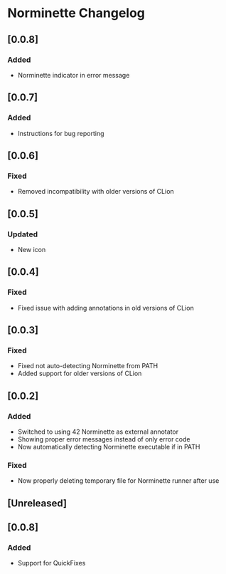 <!-- Keep a Changelog guide -> https://keepachangelog.com -->

# Norminette Changelog

## [0.0.8]
### Added
- Norminette indicator in error message

## [0.0.7]
### Added
- Instructions for bug reporting

## [0.0.6]
### Fixed
- Removed incompatibility with older versions of CLion

## [0.0.5]
### Updated
- New icon 

## [0.0.4]
### Fixed
- Fixed issue with adding annotations in old versions of CLion 

## [0.0.3]
### Fixed
- Fixed not auto-detecting Norminette from PATH
- Added support for older versions of CLion

## [0.0.2]
### Added
- Switched to using 42 Norminette as external annotator
- Showing proper error messages instead of only error code
- Now automatically detecting Norminette executable if in PATH

### Fixed
- Now properly deleting temporary file for Norminette runner after use

## [Unreleased]
## [0.0.8]
### Added
- Support for QuickFixes